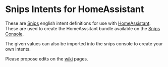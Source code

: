 # Snips Intents for HomeAssistant

These are [Snips](https://github.com/snipsco/snips-platform-documentation/wiki) english intent definitions for use with [HomeAssistant](https://home-assistant.io/). These are used to create the HomeAsssitant bundle available on the [Snips Console](https://console.snips.ai/).

The given values can also be imported into the snips console to create your own intents.

Please propose edits on the [wiki](https://github.com/tschmidty69/hass-snips-bundle-intents/wiki) pages.
